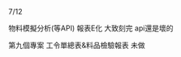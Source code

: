 7/12
<!-- Leetcode刷題數  總刷40題 今天刷了7題-->

<!-- 第一個專案 5/28 合約管理(完成--已上正式機)-->
<!-- 第二個專案 -->物料模擬分析(等API)
<!-- 第三個專案 6/18 excelE化(Z_生管_00料品基本資料_V1.0)(完成--已上正式機) -->
<!-- 第四個專案 6/24 excelE化(Z_物控_01料品領料數量_V1.2)(完成--已上正式機) -->
<!-- 第五個專案 6/28 excel E 化(Z_倉庫_03料品庫存現況查詢_V1.0)(完成--已上測試機) -->
<!-- 第六個專案 7/10 標準工時 E 化(完成--已上測試機)-->
<!-- 第七個專案 -->報表E化 大致刻完 api還是壞的
<!-- 第八個專案 7/12 資材料況表 完成還未給承翰 -->
第九個專案 工令單總表&料品檢驗報表 未做



<!-- 自學進度 -->
<!--刷題  提取字符串 str.substring(indexStart[, indexEnd]) -->
<!-- 學習sass scss 會使用 -->